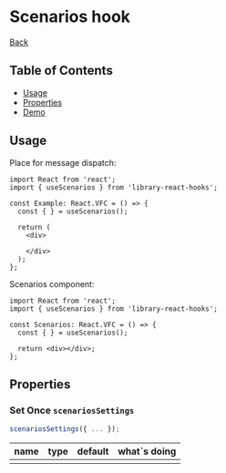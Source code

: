 # Scenarios hook

[comment]: <> (description)

[comment]: <> (image)

[Back](https://github.com/Ann2827/library-react-hooks/blob/main/README.md)

## Table of Contents

- [Usage](#usage)
- [Properties](#properties)
- [Demo](https://ann2827.github.io/library-react-hooks/scenarios)

## Usage <a name = "usage"></a>

Place for message dispatch:

```tsx
import React from 'react';
import { useScenarios } from 'library-react-hooks';

const Example: React.VFC = () => {
  const { } = useScenarios();

  return (
    <div>

    </div>
  );
};
```

Scenarios component:

```tsx
import React from 'react';
import { useScenarios } from 'library-react-hooks';

const Scenarios: React.VFC = () => {
  const { } = useScenarios();

  return <div></div>;
};
```

## Properties <a name = "properties"></a>

### Set Once `scenariosSettings`

```ts
scenariosSettings({ ... });
```

| name | type | default | what`s doing |
| ------ | ------ | ------ | ------ |
|  |  |  |  |
